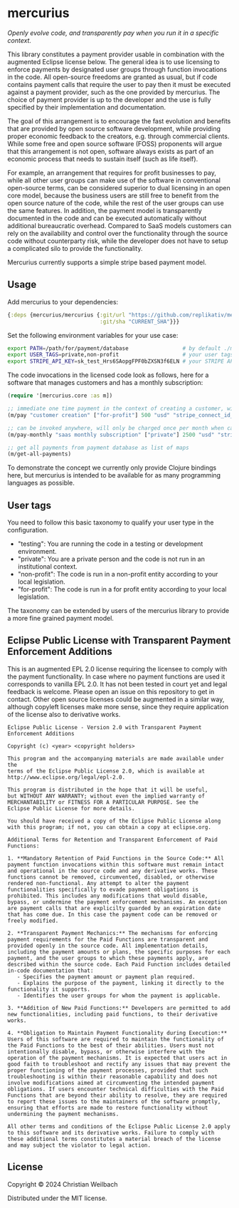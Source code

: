 # mercurius

*Openly evolve code, and transparently pay when you run it in a specific context.*

This library constitutes a payment provider usable in combination with the augmented Eclipse license below. The general idea is to use licensing to enforce payments by designated user groups through function invocations in the code. All open-source freedoms are granted as usual, but if code contains payment calls that require the user to pay then it must be executed against a payment provider, such as the one provided by mercurius. The choice of payment provider is up to the developer and the use is fully specified by their implementation and documentation.

The goal of this arrangement is to encourage the fast evolution and benefits that are provided by open source software development, while providing proper economic feedback to the creators, e.g. through commercial clients. While some free and open source software (FOSS) proponents will argue that this arrangement is not open, software always exists as part of an economic process that needs to sustain itself (such as life itself). 

For example, an arrangement that requires for profit businesses to pay, while all other user groups can make use of the software in conventional open-source terms, can be considered superior to dual licensing in an open core model, because the business users are still free to benefit from the open source nature of the code, while the rest of the user groups can use the same features. In addition, the payment model is transparently documented in the code and can be executed automatically without additional bureaucratic overhead. Compared to SaaS models customers can rely on the availability and control over the functionality through the source code without counterparty risk, while the developer does not have to setup a complicated silo to provide the functionality.

Mercurius currently supports a simple stripe based payment model. 

## Usage

Add mercurius to your dependencies:

~~~clojure
{:deps {mercurius/mercurius {:git/url "https://github.com/replikativ/mercurius.git"
                             :git/sha "CURRENT_SHA"}}}
~~~

Set the following environment variables for your use case:

~~~bash
export PATH=/path/for/payment/database                 # by default ./mercurius
export USER_TAGS=private,non-profit                    # your user tags, by default "private"
export STRIPE_API_KEY=sk_test_Hrs6SAopgFPF0bZXSN3f6ELN # your STRIPE API KEY
~~~

The code invocations in the licensed code look as follows, here for a software that manages customers and has a monthly subscription:

~~~clojure
(require '[mercurius.core :as m])

;; immediate one time payment in the context of creating a customer, will charge every time when it is invoked
(m/pay "customer creation" ["for-profit"] 500 "usd" "stripe_connect_id_for_developer")

;; can be invoked anywhere, will only be charged once per month when called
(m/pay-monthly "saas monthly subscription" ["private"] 2500 "usd" "stripe_connect_id_for_developer")

;; get all payments from payment database as list of maps
(m/get-all-payments)
~~~

To demonstrate the concept we currently only provide Clojure bindings here, but mercurius is intended to be available for as many programming languages as possible.

## User tags

You need to follow this basic taxonomy to qualify your user type in the configuration. 

- "testing": You are running the code in a testing or development environment.
- "private": You are a private person and the code is not run in an institutional context.
- "non-profit": The code is run in a non-profit entity according to your local legislation.
- "for-profit": The code is run in a for profit entity according to your local legislation.

The taxonomy can be extended by users of the mercurius library to provide a more fine grained payment model. 

## Eclipse Public License with Transparent Payment Enforcement Additions

This is an augmented EPL 2.0 license requiring the licensee to comply with the payment functionality. In case where no payment functions are used it corresponds to vanilla EPL 2.0. It has not been tested in court yet and legal feedback is welcome. Please open an issue on this repository to get in contact. Other open source licenses could be augmented in a similar way, although copyleft licenses make more sense, since they require application of the license also to derivative works.

~~~
Eclipse Public License - Version 2.0 with Transparent Payment Enforcement Additions

Copyright (c) <year> <copyright holders>

This program and the accompanying materials are made available under the
terms of the Eclipse Public License 2.0, which is available at
http://www.eclipse.org/legal/epl-2.0.

This program is distributed in the hope that it will be useful,
but WITHOUT ANY WARRANTY; without even the implied warranty of
MERCHANTABILITY or FITNESS FOR A PARTICULAR PURPOSE. See the
Eclipse Public License for more details.

You should have received a copy of the Eclipse Public License along
with this program; if not, you can obtain a copy at eclipse.org.

Additional Terms for Retention and Transparent Enforcement of Paid Functions:

1. **Mandatory Retention of Paid Functions in the Source Code:** All payment function invocations within this software must remain intact and operational in the source code and any derivative works. These functions cannot be removed, circumvented, disabled, or otherwise rendered non-functional. Any attempt to alter the payment functionalities specifically to evade payment obligations is prohibited. This includes any modifications that would disable, bypass, or undermine the payment enforcement mechanisms. An exception are payment calls that are explicilty guarded by an expiration date that has come due. In this case the payment code can be removed or freely modified.

2. **Transparent Payment Mechanics:** The mechanisms for enforcing payment requirements for the Paid Functions are transparent and provided openly in the source code. All implementation details, including the payment amounts or plans, the specific purposes for each payment, and the user groups to which these payments apply, are described within the source code. Each Paid Function includes detailed in-code documentation that:
   - Specifies the payment amount or payment plan required.
   - Explains the purpose of the payment, linking it directly to the functionality it supports.
   - Identifies the user groups for whom the payment is applicable.

3. **Addition of New Paid Functions:** Developers are permitted to add new functionalities, including paid functions, to their derivative works. 

4. **Obligation to Maintain Payment Functionality during Execution:** Users of this software are required to maintain the functionality of the Paid Functions to the best of their abilities. Users must not intentionally disable, bypass, or otherwise interfere with the operation of the payment mechanisms. It is expected that users act in good faith to troubleshoot and rectify any issues that may prevent the proper functioning of the payment processes, provided that such troubleshooting is within their reasonable capability and does not involve modifications aimed at circumventing the intended payment obligations. If users encounter technical difficulties with the Paid Functions that are beyond their ability to resolve, they are required to report these issues to the maintainers of the software promptly, ensuring that efforts are made to restore functionality without undermining the payment mechanisms.

All other terms and conditions of the Eclipse Public License 2.0 apply to this software and its derivative works. Failure to comply with these additional terms constitutes a material breach of the license and may subject the violator to legal action.
~~~

## License

Copyright © 2024 Christian Weilbach

Distributed under the MIT license.